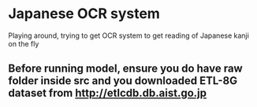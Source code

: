 # Japanese OCR system
Playing around, trying to get OCR system to get reading of Japanese kanji on the fly

## Before running model, ensure you do have **raw** folder inside **src** and you downloaded __ETL-8G__ dataset from __http://etlcdb.db.aist.go.jp__
